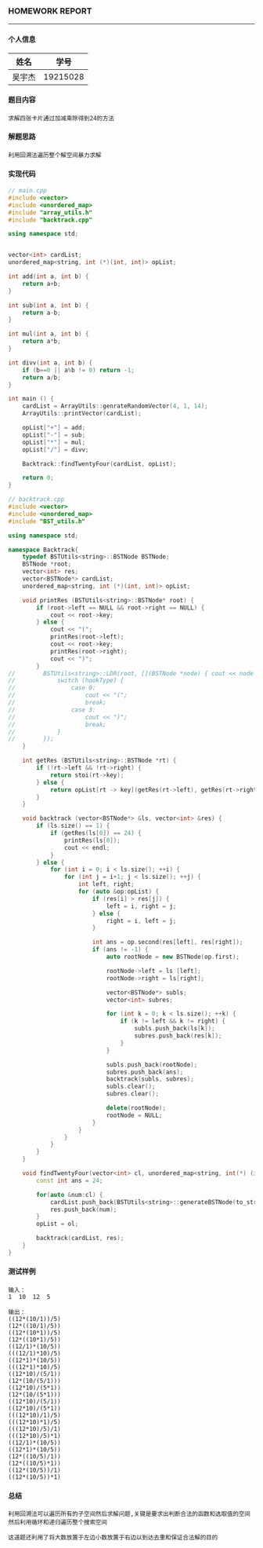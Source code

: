 ### HOMEWORK REPORT

---

#### 个人信息

 姓名 | 学号 
 :---: | :---:
 吴宇杰 | 19215028
 
#### 题目内容

    求解四张卡片通过加减乘除得到24的方法 
    
#### 解题思路

    利用回溯法遍历整个解空间暴力求解
    
#### 实现代码

```c++
// main.cpp
#include <vector>
#include <unordered_map>
#include "array_utils.h"
#include "backtrack.cpp"

using namespace std;


vector<int> cardList;
unordered_map<string, int (*)(int, int)> opList;

int add(int a, int b) {
    return a+b;
}

int sub(int a, int b) {
    return a-b;
}

int mul(int a, int b) {
    return a*b;
}

int divv(int a, int b) {
    if (b==0 || a%b != 0) return -1;
    return a/b;
}

int main () {
    cardList = ArrayUtils::genrateRandomVector(4, 1, 14);
    ArrayUtils::printVector(cardList);

    opList["+"] = add;
    opList["-"] = sub;
    opList["*"] = mul;
    opList["/"] = divv;

    Backtrack::findTwentyFour(cardList, opList);

    return 0;
}

// backtrack.cpp
#include <vector>
#include <unordered_map>
#include "BST_utils.h"

using namespace std;

namespace Backtrack{
    typedef BSTUtils<string>::BSTNode BSTNode;
    BSTNode *root;
    vector<int> res;
    vector<BSTNode*> cardList;
    unordered_map<string, int (*)(int, int)> opList;

    void printRes (BSTUtils<string>::BSTNode* root) {
        if (root->left == NULL && root->right == NULL) {
            cout << root->key;
        } else {
            cout << "(";
            printRes(root->left);
            cout << root->key;
            printRes(root->right);
            cout << ")";
        }
//        BSTUtils<string>::LDR(root, [](BSTNode *node) { cout << node->key; }, [](int hookType) {
//            switch (hookType) {
//                case 0:
//                    cout << "(";
//                    break;
//                case 3:
//                    cout << ")";
//                    break;
//            }
//        });
    }

    int getRes (BSTUtils<string>::BSTNode *rt) {
        if (!rt->left && !rt->right) {
            return stoi(rt->key);
        } else {
            return opList[rt -> key](getRes(rt->left), getRes(rt->right));
        }
    }

    void backtrack (vector<BSTNode*> &ls, vector<int> &res) {
        if (ls.size() == 1) {
            if (getRes(ls[0]) == 24) {
                printRes(ls[0]);
                cout << endl;
            }
        } else {
            for (int i = 0; i < ls.size(); ++i) {
                for (int j = i+1; j < ls.size(); ++j) {
                    int left, right;
                    for (auto &op:opList) {
                        if (res[i] > res[j]) {
                            left = i, right = j;
                        } else {
                            right = i, left = j;
                        }

                        int ans = op.second(res[left], res[right]);
                        if (ans != -1) {
                            auto rootNode = new BSTNode(op.first);

                            rootNode->left = ls [left];
                            rootNode->right = ls[right];

                            vector<BSTNode*> subls;
                            vector<int> subres;

                            for (int k = 0; k < ls.size(); ++k) {
                                if (k != left && k != right) {
                                    subls.push_back(ls[k]);
                                    subres.push_back(res[k]);
                                }
                            }

                            subls.push_back(rootNode);
                            subres.push_back(ans);
                            backtrack(subls, subres);
                            subls.clear();
                            subres.clear();

                            delete(rootNode);
                            rootNode = NULL;
                        }
                    }
                }
            }
        }
    }

    void findTwentyFour(vector<int> cl, unordered_map<string, int(*) (int, int)> ol) {
        const int ans = 24;

        for(auto &num:cl) {
            cardList.push_back(BSTUtils<string>::generateBSTNode(to_string(num)));
            res.push_back(num);
        }
        opList = ol;

        backtrack(cardList, res);
    }
}
```

#### 测试样例

    输入：
    1  10  12  5
    
    输出：
    ((12*(10/1))/5)
    (12*((10/1)/5))
    ((12*(10*1))/5)
    (12*((10*1)/5))
    ((12/1)*(10/5))
    (((12/1)*10)/5)
    ((12*1)*(10/5))
    (((12*1)*10)/5)
    ((12*10)/(5/1))
    (12*(10/(5/1)))
    ((12*10)/(5*1))
    (12*(10/(5*1)))
    ((12*10)/(5/1))
    ((12*10)/(5*1))
    (((12*10)/1)/5)
    (((12*10)*1)/5)
    (((12*10)/5)/1)
    (((12*10)/5)*1)
    ((12/1)*(10/5))
    ((12*1)*(10/5))
    (12*((10/5)/1))
    (12*((10/5)*1))
    ((12*(10/5))/1)
    ((12*(10/5))*1)

#### 总结

    利用回溯法可以遍历所有的子空间然后求解问题,关键是要求出判断合法的函数和选取值的空间
    然后利用循环和递归遍历整个搜索空间
    
    这道题还利用了将大数放置于左边小数放置于右边以到达去重和保证合法解的目的
    